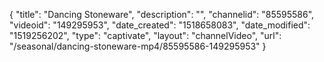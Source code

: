 {
    "title": "Dancing Stoneware",
    "description": "",
    "channelid": "85595586",
    "videoid": "149295953",
    "date_created": "1518658083",
    "date_modified": "1519256202",
    "type": "captivate",
    "layout": "channelVideo",
    "url": "\/seasonal\/dancing-stoneware-mp4\/85595586-149295953"
}